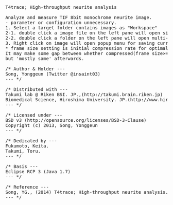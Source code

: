 <pre>
T4trace; High-throughput neurite analysis

Analyze and measure TIF 8bit monochrome neurite image.
- parameter or configuration unnecessary.
1. Select a target folder contains images as "Workspace"
2-1. double click a image file on the left pane will open single-analysis view
2-2. double click a folder on the left pane will open multi-analysis view.
3. Right click on image will open popup menu for saving current view.
* frame size setting is initial compression rate for optimal processing,
It may make some gap between whether compressed(frame size>=2) or not,
but 'mostly same' afterwards.

/* Author & Holder ---
Song, Yonggeun (Twitter @insaint03)
--- */

/* Distributed with ---
Takumi lab @ Riken BSI. JP.,(http://takumi.brain.riken.jp)
Biomedical Science, Hiroshima University. JP.(http://www.hiroshima-u.ac.jp/en/bimes)
--- */

/* Licensed under ---
BSD v3 (http://opensource.org/licenses/BSD-3-Clause)
Copyright (c) 2013, Song, Yonggeun
--- */

/* Dedicated by ---
Fukumoto, Keita.
Takumi, Toru.
--- */

/* Basis ---
Eclipse RCP 3 (Java 1.7)
--- */

/* Reference ---
Song, YG., (2014) T4trace; High-throughput neurite analysis. Hiroshima University.
--- */


</pre>
